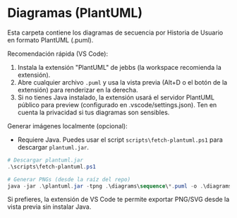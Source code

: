 # Diagramas (PlantUML)

Esta carpeta contiene los diagramas de secuencia por Historia de Usuario en formato PlantUML (.puml).

Recomendación rápida (VS Code):

1. Instala la extensión "PlantUML" de jebbs (la workspace recomienda la extensión).
2. Abre cualquier archivo `.puml` y usa la vista previa (Alt+D o el botón de la extensión) para renderizar en la derecha.
3. Si no tienes Java instalado, la extensión usará el servidor PlantUML público para preview (configurado en .vscode/settings.json). Ten en cuenta la privacidad si tus diagramas son sensibles.

Generar imágenes localmente (opcional):

- Requiere Java. Puedes usar el script `scripts\fetch-plantuml.ps1` para descargar `plantuml.jar`.

```powershell
# Descargar plantuml.jar
.\scripts\fetch-plantuml.ps1

# Generar PNGs (desde la raíz del repo)
java -jar .\plantuml.jar -tpng .\diagrams\sequence\*.puml -o .\diagrams\sequence\images
```

Si prefieres, la extensión de VS Code te permite exportar PNG/SVG desde la vista previa sin instalar Java.
